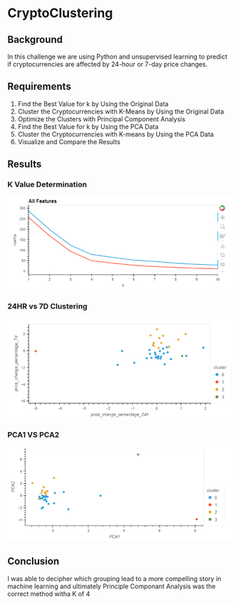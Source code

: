 # CryptoClustering

## Background
In this challenge we are using Python and unsupervised learning to predict if cryptocurrencies are affected by 24-hour or 7-day price changes.

## Requirements
1) Find the Best Value for k by Using the Original Data
2) Cluster the Cryptocurrencies with K-Means by Using the Original Data
3) Optimize the Clusters with Principal Component Analysis
4) Find the Best Value for k by Using the PCA Data
5) Cluster the Cryptocurrencies with K-means by Using the PCA Data
6) Visualize and Compare the Results

## Results
### K Value Determination
![Alt Text](https://github.com/TaylorGriggs/CryptoClustering/blob/main/graphs/stackedlines.png)

### 24HR vs 7D Clustering
![Alt Text](https://github.com/TaylorGriggs/CryptoClustering/blob/main/graphs/24hrvs7d.png)

### PCA1 VS PCA2
![Alt Text](https://github.com/TaylorGriggs/CryptoClustering/blob/main/graphs/PCA1vsPCA2.png)

## Conclusion
I was able to decipher which grouping lead to a more compelling story in machine learning and ultimately Principle Componant Analysis was the correct method witha K of 4
